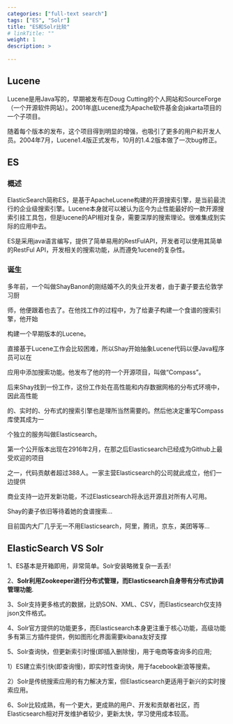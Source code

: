 ```yaml
---
categories: ["full-text search"] 
tags: ["ES", "Solr"] 
title: "ES和Solr比较"
# linkTitle: ""
weight: 1
description: >
  
---
```


## Lucene

Lucene是用Java写的，早期被发布在Doug Cutting的个人网站和SourceForge（一个开源软件网站）。2001年底Lucene成为Apache软件基金会jakarta项目的一个子项目。

随着每个版本的发布，这个项目得到明显的增强，也吸引了更多的用户和开发人员。2004年7月，Lucene1.4版正式发布，10月的1.4.2版本做了一次bug修正。

## ES

### 概述

ElasticSearch简称ES，是基于ApacheLucene构建的开源搜索引擎，是当前最流行的企业级搜索引擎。Lucene本身就可以被认为迄今为止性能最好的一款开源搜索引挂工具包，但是lucene的API相对复杂，需要深厚的搜索理论。很难集成到实际的应用中去。

ES是采用java语言编写，提供了简单易用的RestFulAPI，开发者可以使用其简单的RestFul API，开发相关的搜索功能，从而遵免1ucene的复杂性。

### 诞生

多年前，一个叫做ShayBanon的刚结婚不久的失业开发者，由于妻子要去伦敦学习厨

师，他便跟着也去了。在他找工作的过程中，为了给妻子构建一个食谱的搜索引擎，他开始

构建一个早期版本的Lucene。

直接基于Lucene工作会比较困难，所以Shay开始抽象Lucene代码以便Java程序员可以在

应用中添加搜索功能。他发布了他的符一个开源项目，叫做“Compass”。

后来Shay找到一份工作，这份工作处在高性能和内存数据网格的分布式环境中，因此高性能

的、实时的、分布式的搜索引擎也是理所当然需要的。然后他决定重写Compass库使其成为一

个独立的服务叫做Elasticsearch。

第一个公开版本出现在2916年2月，在那之后Elasticsearch已经成为Github上最受欢迎的项目

之一，代码贡献者超过388人。一家主营Elasticsearch的公司就此成立，他们一边提供

商业支持一边开发新功能，不过Elasticsearch将永远开源且对所有人可用。

Shay的妻子依旧等待着她的食谱搜索…

目前国内大厂几乎无一不用Elasticsearch，阿里，腾讯，京东，美团等等…




## ElasticSearch VS Solr

1、ES基本是开箱即用，非常简单。Solr安装略微复杂一丢丢!

2、**Solr利用Zookeeper进行分布式管理，而Elasticsearch自身带有分布式协调管理功能**.

3、Solr支持更多格式的数据，比奶SON、XML、CSV，而Elasticsearch仅支持json文件格式。

4、Solr官方提供的功能更多，而Elasticsearch本身更注重于核心功能，高级功能多有第三方插件提供，例如图形化界面需要kibana友好支撑

5、Solr查询快，但更新索引时慢(即插入删除慢)，用于电商等查询多的应用;

1）ES建立索引快(即查询慢)，即实时性查询快，用于facebook新浪等搜索。

2）Solr是传统搜索应用的有力解决方案，但Elasticsearch更适用于新兴的实时搜索应用。

6、Solr比较成熟，有一个更大，更成熟的用户、开发和贡献者社区，而Elasticsearch相对开发维护者较少，更新太快，学习使用成本较高。
